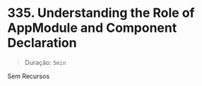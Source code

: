 # 335. Understanding the Role of AppModule and Component Declaration

> Duração: `5min`

Sem Recursos
